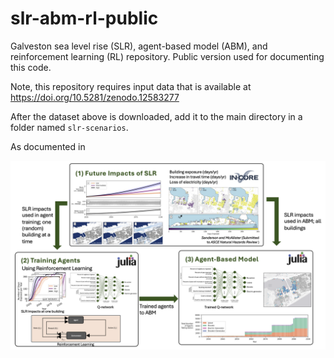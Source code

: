 # slr-abm-rl-public
 Galveston sea level rise (SLR), agent-based model (ABM), and reinforcement learning (RL) repository. Public version used for documenting this code. 


Note, this repository requires input data that is available at 
https://doi.org/10.5281/zenodo.12583277

After the dataset above is downloaded, add it to the main directory in a folder named `slr-scenarios`.

As documented in 

![alt text](https://github.com/22dylan/slr-abm-rl-public/blob/main/figures/flowchart.png?raw=true)
